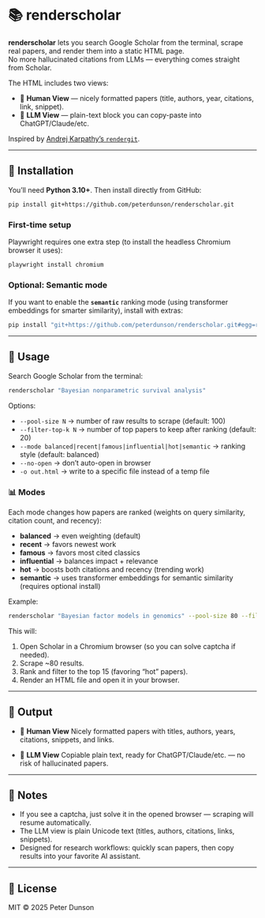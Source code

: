 # 📚 renderscholar

**renderscholar** lets you search Google Scholar from the terminal, scrape real papers, and render them into a static HTML page.  
No more hallucinated citations from LLMs — everything comes straight from Scholar.

The HTML includes two views:

- 👤 **Human View** — nicely formatted papers (title, authors, year, citations, link, snippet).  
- 🤖 **LLM View** — plain-text block you can copy-paste into ChatGPT/Claude/etc.  

Inspired by [Andrej Karpathy’s `rendergit`](https://github.com/karpathy/rendergit).

---

## 🔧 Installation

You’ll need **Python 3.10+**. Then install directly from GitHub:

```bash
pip install git+https://github.com/peterdunson/renderscholar.git
````

### First-time setup

Playwright requires one extra step (to install the headless Chromium browser it uses):

```bash
playwright install chromium
```

### Optional: Semantic mode

If you want to enable the **`semantic`** ranking mode (using transformer embeddings for smarter similarity),
install with extras:

```bash
pip install "git+https://github.com/peterdunson/renderscholar.git#egg=renderscholar[semantic]"
```

---

## 🚀 Usage

Search Google Scholar from the terminal:

```bash
renderscholar "Bayesian nonparametric survival analysis"
```

Options:

* `--pool-size N` → number of raw results to scrape (default: 100)
* `--filter-top-k N` → number of top papers to keep after ranking (default: 20)
* `--mode balanced|recent|famous|influential|hot|semantic` → ranking style (default: balanced)
* `--no-open` → don’t auto-open in browser
* `-o out.html` → write to a specific file instead of a temp file

### 📊 Modes

Each mode changes how papers are ranked (weights on query similarity, citation count, and recency):

* **balanced** → even weighting (default)
* **recent** → favors newest work
* **famous** → favors most cited classics
* **influential** → balances impact + relevance
* **hot** → boosts both citations and recency (trending work)
* **semantic** → uses transformer embeddings for semantic similarity (requires optional install)

Example:

```bash
renderscholar "Bayesian factor models in genomics" --pool-size 80 --filter-top-k 15 --mode hot
```

This will:

1. Open Scholar in a Chromium browser (so you can solve captcha if needed).
2. Scrape ~80 results.
3. Rank and filter to the top 15 (favoring “hot” papers).
4. Render an HTML file and open it in your browser.

---

## 📂 Output

* 👤 **Human View**
  Nicely formatted papers with titles, authors, years, citations, snippets, and links.

* 🤖 **LLM View**
  Copiable plain text, ready for ChatGPT/Claude/etc. — no risk of hallucinated papers.

---

## 📝 Notes

* If you see a captcha, just solve it in the opened browser — scraping will resume automatically.
* The LLM view is plain Unicode text (titles, authors, citations, links, snippets).
* Designed for research workflows: quickly scan papers, then copy results into your favorite AI assistant.

---

## 📄 License

MIT © 2025 Peter Dunson
